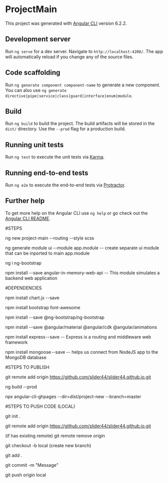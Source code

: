 # ProjectMain

This project was generated with [Angular CLI](https://github.com/angular/angular-cli) version 6.2.2.

## Development server

Run `ng serve` for a dev server. Navigate to `http://localhost:4200/`. The app will automatically reload if you change any of the source files.

## Code scaffolding

Run `ng generate component component-name` to generate a new component. You can also use `ng generate directive|pipe|service|class|guard|interface|enum|module`.

## Build

Run `ng build` to build the project. The build artifacts will be stored in the `dist/` directory. Use the `--prod` flag for a production build.

## Running unit tests

Run `ng test` to execute the unit tests via [Karma](https://karma-runner.github.io).

## Running end-to-end tests

Run `ng e2e` to execute the end-to-end tests via [Protractor](http://www.protractortest.org/).

## Further help

To get more help on the Angular CLI use `ng help` or go check out the [Angular CLI README](https://github.com/angular/angular-cli/blob/master/README.md).


#STEPS

ng new project-main --routing --style scss

ng generate module ui --module app.module -- create separate ui module that can be inported to main app.module

ng i ng-bootstrap

npm install --save angular-in-memory-web-api -- This module simulates a backend web application

#DEPENDENCIES

npm install chart.js --save

npm install bootstrap font-awesome 

npm install --save @ng-bootstrap/ng-bootstrap

npm install --save @angular/material @angular/cdk @angular/animations

npm install express --save -- Express is a routing and middleware web framework

npm install mongoose --save -- helps us connect from NodeJS app to the MongoDB database


#STEPS TO PUBLISH


git remote add origin https://github.com/slider44/slider44.github.io.git

ng build --prod

npx angular-cli-ghpages --dir=dist/project-new --branch=master

#STEPS TO PUSH CODE (LOCAL)

git init .

git remote add origin https://github.com/slider44/slider44.github.io.git

(if has existing remote) git remote remove origin

git checkout -b local (create new branch)

git add .

git commit -m "Message"

git push origin local